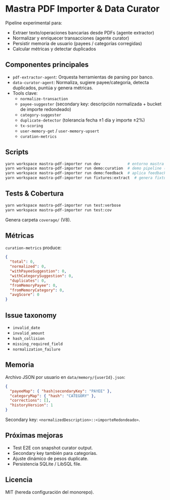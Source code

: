 # Mastra PDF Importer & Data Curator

Pipeline experimental para:

* Extraer texto/operaciones bancarias desde PDFs (agente extractor)
* Normalizar y enriquecer transacciones (agente curator)
* Persistir memoria de usuario (payees / categorías corregidas)
* Calcular métricas y detectar duplicados

## Componentes principales

* `pdf-extractor-agent`: Orquesta herramientas de parsing por banco.
* `data-curator-agent`: Normaliza, sugiere payee/categoría, detecta duplicados, puntúa y genera métricas.
* Tools clave:
  * `normalize-transaction`
  * `payee-suggester` (secondary key: descripción normalizada + bucket de importe redondeado)
  * `category-suggester`
  * `duplicate-detector` (tolerancia fecha ±1 día y importe ±2%)
  * `tx-scoring`
  * `user-memory-get` / `user-memory-upsert`
  * `curation-metrics`

## Scripts

```bash
yarn workspace mastra-pdf-importer run dev            # entorno mastra playground
yarn workspace mastra-pdf-importer run demo:curation  # demo pipeline (stub)
yarn workspace mastra-pdf-importer run demo:feedback  # aplica feedback a memoria
yarn workspace mastra-pdf-importer run fixtures:extract  # genera fixture desde PDF
```

## Tests & Cobertura

```bash
yarn workspace mastra-pdf-importer run test:verbose
yarn workspace mastra-pdf-importer run test:cov
```

Genera carpeta `coverage/` (V8).

## Métricas

`curation-metrics` produce:

```json
{
  "total": 0,
  "normalized": 0,
  "withPayeeSuggestion": 0,
  "withCategorySuggestion": 0,
  "duplicates": 0,
  "fromMemoryPayee": 0,
  "fromMemoryCategory": 0,
  "avgScore": 0
}
```

## Issue taxonomy

* `invalid_date`
* `invalid_amount`
* `hash_collision`
* `missing_required_field`
* `normalization_failure`

## Memoria

Archivo JSON por usuario en `data/memory/{userId}.json`:

```json
{
  "payeeMap": { "hash|secondaryKey": "PAYEE" },
  "categoryMap": { "hash": "CATEGORY" },
  "corrections": [],
  "historyVersion": 1
}
```

Secondary key: `<normalizedDescription>::<importeRedondeado>`.

## Próximas mejoras

* Test E2E con snapshot curator output.
* Secondary key también para categorías.
* Ajuste dinámico de pesos duplicate.
* Persistencia SQLite / LibSQL file.

## Licencia

MIT (hereda configuración del monorepo).
